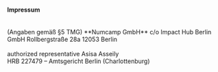 ---
---
#### Impressum
<br>
(Angaben gemäß §5 TMG)  
**Numcamp GmbH**  
c/o Impact Hub Berlin GmbH
Rollbergstraße 28a
12053 Berlin
<br>
<br>
authorized representative Asisa Asseily
<br>
HRB 227479 – Amtsgericht Berlin (Charlottenburg)
